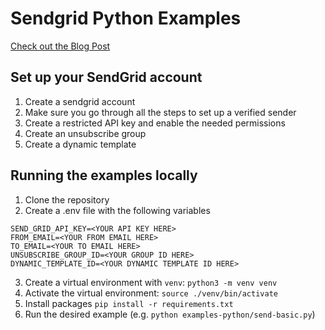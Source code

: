 # Sendgrid Python Examples

[Check out the Blog Post](https://medium.com/@programmer-tutor/python-sendgrid-unsubscribe-groups-and-dynamic-templates-cae95a63c0cd)

## Set up your SendGrid account

1. Create a sendgrid account
2. Make sure you go through all the steps to set up a verified sender
3. Create a restricted API key and enable the needed permissions
4. Create an unsubscribe group
5. Create a dynamic template

## Running the examples locally

1. Clone the repository
2. Create a .env file with the following variables

```
SEND_GRID_API_KEY=<YOUR API KEY HERE>
FROM_EMAIL=<YOUR FROM EMAIL HERE>
TO_EMAIL=<YOUR TO EMAIL HERE>
UNSUBSCRIBE_GROUP_ID=<YOUR GROUP ID HERE>
DYNAMIC_TEMPLATE_ID=<YOUR DYNAMIC TEMPLATE ID HERE>
```

3. Create a virtual environment with `venv`:
   `python3 -m venv venv`
4. Activate the virtual environment:
   `source ./venv/bin/activate`
5. Install packages
   `pip install -r requirements.txt`
6. Run the desired example (e.g. `python examples-python/send-basic.py`)
